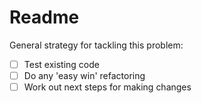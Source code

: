 # Readme

General strategy for tackling this problem:
- [ ] Test existing code 
- [ ] Do any 'easy win' refactoring
- [ ] Work out next steps for making changes
